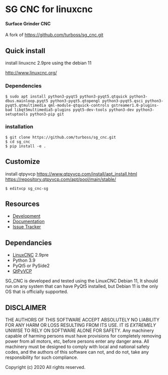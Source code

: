 
# SG CNC for linuxcnc

#### Surface Grinder CNC
A fork of https://github.com/turboss/sg_cnc.git


## Quick install

install linuxcnc 2.9pre using the debian 11

http://www.linuxcnc.org/

### Dependencies

```
$ sudo apt install python3-pyqt5 python3-pyqt5.qtquick python3-dbus.mainloop.pyqt5 python3-pyqt5.qtopengl python3-pyqt5.qsci python3-pyqt5.qtmultimedia qml-module-qtquick-controls gstreamer1.0-plugins-bad libqt5multimedia5-plugins pyqt5-dev-tools python3-dev python3-setuptools python3-pip git
```

### installation

```
$ git clone https://github.com/turboss/sg_cnc.git
$ cd sg_cnc
$ pip install -e .
```

## Customize

install qtpyvcp
https://www.qtpyvcp.com/install/apt_install.html
https://repository.qtpyvcp.com/apt/pool/main/stable/

```
$ editvcp sg_cnc-sg
```

## Resources

* [Development](https://github.com/turboss/sg_cnc)
* [Documentation](https://qtpyvcp.com)
* [Issue Tracker]()


## Dependancies

* [LinuxCNC](https://linuxcnc.org) 2.9pre
* Python 3.9
* PyQt5 or PySide2
* [QtPyVCP](https://qtpyvcp.com/)

SG_CNC is developed and tested using the LinuxCNC Debian 11, It should run on any system that can have PyQt5 installed, but Debian 11 is the only OS
that is officially supported.


## DISCLAIMER

THE AUTHORS OF THIS SOFTWARE ACCEPT ABSOLUTELY NO LIABILITY FOR
ANY HARM OR LOSS RESULTING FROM ITS USE.  IT IS _EXTREMELY_ UNWISE
TO RELY ON SOFTWARE ALONE FOR SAFETY.  Any machinery capable of
harming persons must have provisions for completely removing power
from all motors, etc, before persons enter any danger area.  All
machinery must be designed to comply with local and national safety
codes, and the authors of this software can not, and do not, take
any responsibility for such compliance.


Copyright (c) 2020 All rights reserved.
